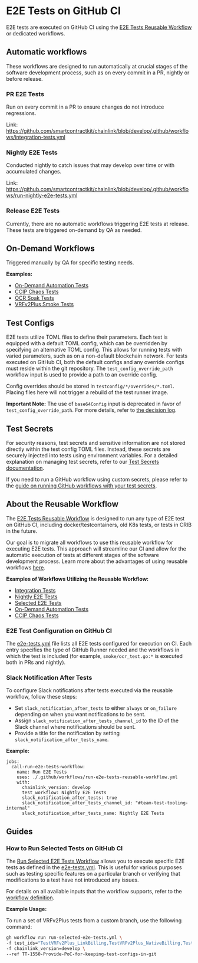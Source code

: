 # E2E Tests on GitHub CI

E2E tests are executed on GitHub CI using the [E2E Tests Reusable Workflow](#about-the-reusable-workflow) or dedicated workflows.

## Automatic workflows

These workflows are designed to run automatically at crucial stages of the software development process, such as on every commit in a PR, nightly or before release.

### PR E2E Tests

Run on every commit in a PR to ensure changes do not introduce regressions.

Link: https://github.com/smartcontractkit/chainlink/blob/develop/.github/workflows/integration-tests.yml

### Nightly E2E Tests

Conducted nightly to catch issues that may develop over time or with accumulated changes.

Link: https://github.com/smartcontractkit/chainlink/blob/develop/.github/workflows/run-nightly-e2e-tests.yml

### Release E2E Tests

Currently, there are no automatic workflows triggering E2E tests at release. These tests are triggered on-demand by QA as needed.

## On-Demand Workflows

Triggered manually by QA for specific testing needs.

**Examples:**

- [On-Demand Automation Tests](https://github.com/smartcontractkit/chainlink/actions/workflows/automation-ondemand-tests.yml)
- [CCIP Chaos Tests](https://github.com/smartcontractkit/chainlink/actions/workflows/ccip-chaos-tests.yml)
- [OCR Soak Tests](https://github.com/smartcontractkit/chainlink/actions/workflows/on-demand-ocr-soak-test.yml)
- [VRFv2Plus Smoke Tests](https://github.com/smartcontractkit/chainlink/actions/workflows/on-demand-vrfv2plus-smoke-tests.yml)

## Test Configs

E2E tests utilize TOML files to define their parameters. Each test is equipped with a default TOML config, which can be overridden by specifying an alternative TOML config. This allows for running tests with varied parameters, such as on a non-default blockchain network. For tests executed on GitHub CI, both the default configs and any override configs must reside within the git repository. The `test_config_override_path` workflow input is used to provide a path to an override config.

Config overrides should be stored in `testconfig/*/overrides/*.toml`. Placing files here will not trigger a rebuild of the test runner image.

**Important Note:** The use of `base64Config` input is deprecated in favor of `test_config_override_path`. For more details, refer to [the decision log](https://smartcontract-it.atlassian.net/wiki/spaces/TT/pages/927596563/Storing+All+Test+Configs+In+Git).

## Test Secrets

For security reasons, test secrets and sensitive information are not stored directly within the test config TOML files. Instead, these secrets are securely injected into tests using environment variables. For a detailed explanation on managing test secrets, refer to our [Test Secrets documentation](https://github.com/smartcontractkit/chainlink-testing-framework/blob/main/config/README.md#test-secrets).

If you need to run a GitHub workflow using custom secrets, please refer to the [guide on running GitHub workflows with your test secrets](https://github.com/smartcontractkit/chainlink-testing-framework/blob/main/config/README.md#run-github-workflow-with-your-test-secrets).

## About the Reusable Workflow

The [E2E Tests Reusable Workflow](https://github.com/smartcontractkit/chainlink/blob/develop/.github/workflows/run-e2e-tests-reusable-workflow.yml) is designed to run any type of E2E test on GitHub CI, including docker/testcontainers, old K8s tests, or tests in CRIB in the future.

Our goal is to migrate all workflows to use this reusable workflow for executing E2E tests. This approach will streamline our CI and allow for the automatic execution of tests at different stages of the software development process. Learn more about the advantages of using reusable workflows [here](https://smartcontract-it.atlassian.net/wiki/spaces/TT/pages/815497220/CI+Workflows+for+E2E+Tests).

**Examples of Workflows Utilizing the Reusable Workflow:**

- [Integration Tests](https://github.com/smartcontractkit/chainlink/blob/develop/.github/workflows/integration-tests.yml)
- [Nightly E2E Tests](https://github.com/smartcontractkit/chainlink/blob/develop/.github/workflows/run-nightly-e2e-tests.yml)
- [Selected E2E Tests](https://github.com/smartcontractkit/chainlink/blob/develop/.github/workflows/run-selected-e2e-tests.yml)
- [On-Demand Automation Tests](https://github.com/smartcontractkit/chainlink/blob/develop/.github/workflows/automation-ondemand-tests.yml)
- [CCIP Chaos Tests](https://github.com/smartcontractkit/chainlink/blob/develop/.github/workflows/ccip-chaos-tests.yml)

### E2E Test Configuration on GitHub CI

The [e2e-tests.yml](https://github.com/smartcontractkit/chainlink/blob/develop/.github/e2e-tests.yml) file lists all E2E tests configured for execution on CI. Each entry specifies the type of GitHub Runner needed and the workflows in which the test is included (for example, `smoke/ocr_test.go:*` is executed both in PRs and nightly).

### Slack Notification After Tests

To configure Slack notifications after tests executed via the reusable workflow, follow these steps:

- Set `slack_notification_after_tests` to either `always` or `on_failure` depending on when you want notifications to be sent.
- Assign `slack_notification_after_tests_channel_id` to the ID of the Slack channel where notifications should be sent.
- Provide a title for the notification by setting `slack_notification_after_tests_name`.

**Example:**

```
jobs:
  call-run-e2e-tests-workflow:
    name: Run E2E Tests
    uses: ./.github/workflows/run-e2e-tests-reusable-workflow.yml
    with:
      chainlink_version: develop
      test_workflow: Nightly E2E Tests
      slack_notification_after_tests: true
      slack_notification_after_tests_channel_id: "#team-test-tooling-internal"
      slack_notification_after_tests_name: Nightly E2E Tests
```

## Guides

### How to Run Selected Tests on GitHub CI

The [Run Selected E2E Tests Workflow](https://github.com/smartcontractkit/chainlink/actions/workflows/run-selected-e2e-tests.yml) allows you to execute specific E2E tests as defined in the [e2e-tests.yml](https://github.com/smartcontractkit/chainlink/blob/develop/.github/e2e-tests.yml). This is useful for various purposes such as testing specific features on a particular branch or verifying that modifications to a test have not introduced any issues.

For details on all available inputs that the workflow supports, refer to the [workflow definition](https://github.com/smartcontractkit/chainlink/actions/workflows/run-selected-e2e-tests.yml).

**Example Usage:**

To run a set of VRFv2Plus tests from a custom branch, use the following command:

```bash
gh workflow run run-selected-e2e-tests.yml \
-f test_ids="TestVRFv2Plus_LinkBilling,TestVRFv2Plus_NativeBilling,TestVRFv2Plus_DirectFunding,TestVRFV2PlusWithBHS" \
-f chainlink_version=develop \
--ref TT-1550-Provide-PoC-for-keeping-test-configs-in-git
```
